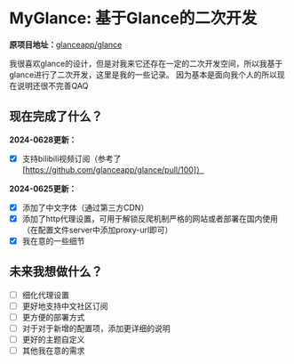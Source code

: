 # MyGlance: 基于Glance的二次开发

**原项目地址：**[glanceapp/glance](https://github.com/glanceapp/glance)

我很喜欢glance的设计，但是对我来它还存在一定的二次开发空间，所以我基于glance进行了二次开发，这里是我的一些记录。
因为基本是面向我个人的所以现在说明还很不完善QAQ

## 现在完成了什么？

**2024-0628更新：**

- [x] 支持bilibili视频订阅（参考了[https://github.com/glanceapp/glance/pull/100]）

**2024-0625更新：**

- [x] 添加了中文字体（通过第三方CDN）
- [x] 添加了http代理设置，可用于解锁反爬机制严格的网站或者部署在国内使用（在配置文件server中添加proxy-url即可）
- [x] 我在意的一些细节

## 未来我想做什么？

- [ ] 细化代理设置
- [ ] 更好地支持中文社区订阅
- [ ] 更方便的部署方式
- [ ] 对于对于新增的配置项，添加更详细的说明
- [ ] 更好的主题自定义
- [ ] 其他我在意的需求
